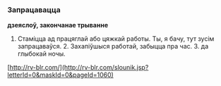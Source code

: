 ### Запрацавацца
**дзеяслоў, закончанае трыванне**

1. Стаміцца ад працяглай або цяжкай работы. Ты, я бачу, тут зусім запрацаваўся. 2. Захапіўшыся работай, забыцца пра час. З. да глыбокай ночы.

<a rel="author">[http://rv-blr.com/](http://rv-blr.com/slounik.jsp?letterId=0&maskId=0&pageId=1060)</a>
